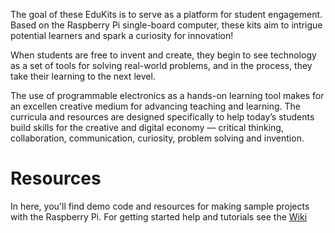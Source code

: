 The goal of these EduKits is to serve as a platform for student engagement.
Based on the Raspberry Pi single-board computer, these kits aim to intrigue
potential learners and spark a curiosity for innovation!

When students are free to invent and create, they begin to see technology as a
set of tools for solving real-world problems, and in the process, they take
their learning to the next level.

The use of programmable electronics as a hands-on learning tool makes for an
excellen creative medium for advancing teaching and learning. The curricula and
resources are designed specifically to help today’s students build skills for
the creative and digital economy — critical thinking, collaboration,
communication, curiosity, problem solving and invention.

Resources
=========

In here, you'll find demo code and resources for making sample projects with the Raspberry Pi. For getting started help and tutorials see the [Wiki](https://github.com/acrobotic/EduKits/wiki/)
